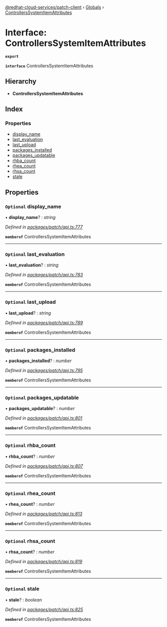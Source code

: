 [@redhat-cloud-services/patch-client](../README.md) › [Globals](../globals.md) › [ControllersSystemItemAttributes](controllerssystemitemattributes.md)

# Interface: ControllersSystemItemAttributes

**`export`** 

**`interface`** ControllersSystemItemAttributes

## Hierarchy

* **ControllersSystemItemAttributes**

## Index

### Properties

* [display_name](controllerssystemitemattributes.md#optional-display_name)
* [last_evaluation](controllerssystemitemattributes.md#optional-last_evaluation)
* [last_upload](controllerssystemitemattributes.md#optional-last_upload)
* [packages_installed](controllerssystemitemattributes.md#optional-packages_installed)
* [packages_updatable](controllerssystemitemattributes.md#optional-packages_updatable)
* [rhba_count](controllerssystemitemattributes.md#optional-rhba_count)
* [rhea_count](controllerssystemitemattributes.md#optional-rhea_count)
* [rhsa_count](controllerssystemitemattributes.md#optional-rhsa_count)
* [stale](controllerssystemitemattributes.md#optional-stale)

## Properties

### `Optional` display_name

• **display_name**? : *string*

*Defined in [packages/patch/api.ts:777](https://github.com/RedHatInsights/javascript-clients/blob/8e7ff04/packages/patch/api.ts#L777)*

**`memberof`** ControllersSystemItemAttributes

___

### `Optional` last_evaluation

• **last_evaluation**? : *string*

*Defined in [packages/patch/api.ts:783](https://github.com/RedHatInsights/javascript-clients/blob/8e7ff04/packages/patch/api.ts#L783)*

**`memberof`** ControllersSystemItemAttributes

___

### `Optional` last_upload

• **last_upload**? : *string*

*Defined in [packages/patch/api.ts:789](https://github.com/RedHatInsights/javascript-clients/blob/8e7ff04/packages/patch/api.ts#L789)*

**`memberof`** ControllersSystemItemAttributes

___

### `Optional` packages_installed

• **packages_installed**? : *number*

*Defined in [packages/patch/api.ts:795](https://github.com/RedHatInsights/javascript-clients/blob/8e7ff04/packages/patch/api.ts#L795)*

**`memberof`** ControllersSystemItemAttributes

___

### `Optional` packages_updatable

• **packages_updatable**? : *number*

*Defined in [packages/patch/api.ts:801](https://github.com/RedHatInsights/javascript-clients/blob/8e7ff04/packages/patch/api.ts#L801)*

**`memberof`** ControllersSystemItemAttributes

___

### `Optional` rhba_count

• **rhba_count**? : *number*

*Defined in [packages/patch/api.ts:807](https://github.com/RedHatInsights/javascript-clients/blob/8e7ff04/packages/patch/api.ts#L807)*

**`memberof`** ControllersSystemItemAttributes

___

### `Optional` rhea_count

• **rhea_count**? : *number*

*Defined in [packages/patch/api.ts:813](https://github.com/RedHatInsights/javascript-clients/blob/8e7ff04/packages/patch/api.ts#L813)*

**`memberof`** ControllersSystemItemAttributes

___

### `Optional` rhsa_count

• **rhsa_count**? : *number*

*Defined in [packages/patch/api.ts:819](https://github.com/RedHatInsights/javascript-clients/blob/8e7ff04/packages/patch/api.ts#L819)*

**`memberof`** ControllersSystemItemAttributes

___

### `Optional` stale

• **stale**? : *boolean*

*Defined in [packages/patch/api.ts:825](https://github.com/RedHatInsights/javascript-clients/blob/8e7ff04/packages/patch/api.ts#L825)*

**`memberof`** ControllersSystemItemAttributes
